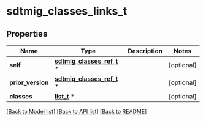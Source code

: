 # sdtmig_classes_links_t

## Properties
Name | Type | Description | Notes
------------ | ------------- | ------------- | -------------
**self** | [**sdtmig_classes_ref_t**](sdtmig_classes_ref.md) \* |  | [optional] 
**prior_version** | [**sdtmig_classes_ref_t**](sdtmig_classes_ref.md) \* |  | [optional] 
**classes** | [**list_t**](sdtmig_class_ref_element.md) \* |  | [optional] 

[[Back to Model list]](../README.md#documentation-for-models) [[Back to API list]](../README.md#documentation-for-api-endpoints) [[Back to README]](../README.md)


